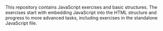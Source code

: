 This repository contains JavaScript exercises and basic structures. The exercises start with embedding JavaScript into the HTML structure and progress to more advanced tasks, including exercises in the standalone JavaScript file.
